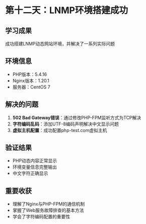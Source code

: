 # 第十二天：LNMP环境搭建成功

## 学习成果
成功搭建LNMP动态网站环境，并解决了一系列实际问题

## 环境信息
- PHP版本：5.4.16
- Nginx版本：1.20.1
- 服务器：CentOS 7

## 解决的问题
1. **502 Bad Gateway错误**：通过修改PHP-FPM监听方式为TCP解决
2. **字符编码乱码**：添加UTF-8编码声明解决中文显示问题
3. **虚拟主机配置**：成功配置php-test.com虚拟主机

## 验证结果
- PHP动态内容正常显示
- 环境变量信息完整输出
- 中文字符正确显示

## 重要收获
- 理解了Nginx与PHP-FPM的通信机制
- 掌握了Web服务故障排查的基本方法
- 学会了字符编码配置的重要性
